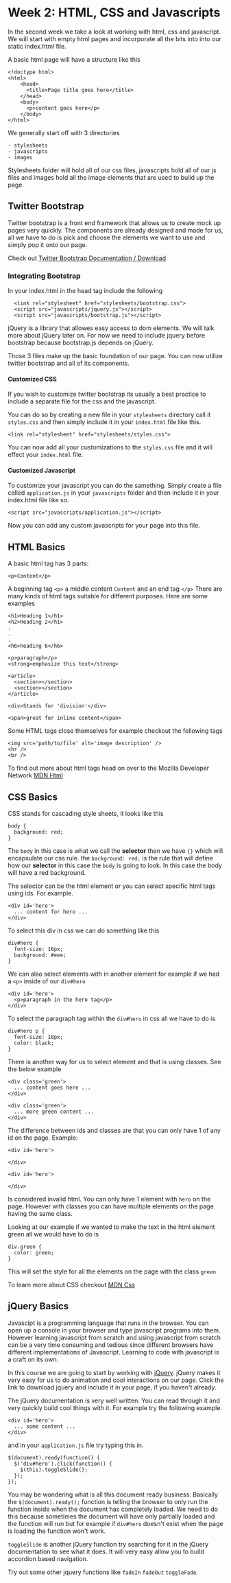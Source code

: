 # Week 2: HTML, CSS and Javascripts

In the second week we take a look at working with html, css and javascript. We will start with empty html pages and incorporate all the bits into into our static index.html file.

A basic html page will have a structure like this

    <!doctype html>
    <html>
        <head>
          <title>Page title goes here</title>
        </head>
        <body>
          <p>content goes here</p>
        </body>
    </html>
    
We generally start off with 3 directories 

	- stylesheets
	- javascripts
	- images
	
Stylesheets folder will hold all of our css files, javascripts hold all of our js files and images hold all the image elements that are used to build up the page.

## Twitter Bootstrap

Twitter bootstrap is a front end framework that allows us to create mock up pages very quickly. The components are already designed and made for us, all we have to do is pick and choose the elements we want to use and simply pop it onto our page. 

Check out [Twitter Bootstrap Documentation / Download](http://getbootstrap.com)

### Integrating Bootstrap

In your index.html in the head tag include the following

	  <link rel="stylesheet" href="stylesheets/bootstrap.css">
	  <script src="javascripts/jquery.js"></script>
	  <script src="javascripts/bootstrap.js"></script>
	  
jQuery is a library that allowes easy access to dom elements. We will talk more about jQuery later on. For now we need to include jquery before bootstrap because bootstrap.js depends on jQuery.

Those 3 files make up the basic foundation of our page. You can now utilize twitter bootstrap and all of its components. 

#### Customized CSS

If you wish to customize twitter bootstrap its usually a best practice to include a separate file for the css and the javascript.

You can do so by creating a new file in your `stylesheets` directory call it `styles.css` and then simply include it in your `index.html` file like this.

	<link rel="stylesheet" href="stylesheets/styles.css">	
	
You can now add all your customizations to the `styles.css` file and it will effect your `index.html` file.

#### Customized Javascript

To customize your javascript you can do the samething. Simply create a file called `application.js` in your `javascripts` folder and then include it in your index.html file like so.

	<script src="javascripts/application.js"></script>
	
Now you can add any custom javascripts for your page into this file.

## HTML Basics

A basic html tag has 3 parts:

	<p>Content</p>
	
A beginning tag `<p>` a middle content `Content` and an end tag `</p>` There are many kinds of html tags suitable for different purposes. Here are some examples

	<h1>Heading 1</h1>
	<h2>Heading 2</h1>
	.
	.
	.
	<h6>heading 6</h6>
	
	<p>paragraph</p>
	<strong>emphasize this text</strong>
	
	<article>
	  <section></section>
	  <section></section>
	</article>
	
	<div>Stands for 'division'</div>
	
	<span>great for inline content</span>
	
Some HTML tags close themselves for example checkout the following tags

	<img src='path/to/file' alt='image description' />
	<hr />
	<br />
	
To find out more about html tags head on over to the Mozilla Developer Network [MDN Html](https://developer.mozilla.org/en-US/docs/Web/HTML)

## CSS Basics

CSS stands for cascading style sheets, it looks like this

	body { 
	  background: red;
	}
	
The `body` in this case is what we call the **selector** then we have `{}` which will encapsulate our css rule. the `background: red;` is the rule that will define how our **selector** in this case the `body` is going to look. In this case the body will have a red background.

The selector can be the html element or you can select specific html tags using ids. For example. 

	<div id='hero'>
	  ... content for hero ...
	</div>

To select this div in css we can do something like this

	div#hero { 
	  font-size: 16px;
	  background: #eee;
	}
	
We can also select elements with in another element for example if we had a `<p>` inside of our `div#hero` 

	<div id='hero'>
	  <p>paragraph in the hero tag</p>
	</div>
	
To select the paragraph tag within the `div#hero` in css all we have to do is 

	div#hero p { 
	  font-size: 18px;
	  color: black;
	}
	
There is another way for us to select element and that is using classes. See the below example

	<div class='green'>
	  ... content goes here ...
	</div>
	
	<div class='green'>
	  ... more green content ...
	</div>
	
The difference between ids and classes are that you can only have 1 of any id on the page. Example: 

	<div id='hero'>
	 
	</div>
	
	<div id='hero'>
	
	</div>

Is considered invalid html. You can only have 1 element with `hero` on the page. However with classes you can have multiple elements on the page having the same class. 

Looking at our example if we wanted to make the text in the html element green all we would have to do is

	div.green { 
	  color: green;
	}
	
This will set the style for all the elements on the page with the class `green`

To learn more about CSS checkout [MDN Css](https://developer.mozilla.org/en-US/docs/Web/CSS)

## jQuery Basics

Javascipt is a programming language that runs in the browser. You can open up a console in your browser and type javascript programs into them. However learning javascript from scratch and using javascript from scratch can be a very time consuming and tedious since different browsers have different implementations of Javascript. Learning to code with javascript is a craft on its own.

In this course we are going to start by working with [jQuery](http://jquery.com). jQuery makes it very easy for us to do animation and cool interactions on our page. Click the link to download jquery and include it in your page, if you haven't already. 

The jQuery documentation is very well written. You can read through it and very quickly build cool things with it. For example try the following example.

	<div id='hero'>
	  ... some content ...
	</div>
	
and in your `application.js` file try typing this in.

	$(document).ready(function() {
	  $('div#hero').click(function() {
	    $(this).toggleSlide();
	  });
	});
	
You may be wondering what is all this document ready business. Basically the `$(document).ready();` function is telling the browser to only run the function inside when the document has completely loaded. We need to do this because sometimes the document will have only partially loaded and the function will run but for example if `div#hero` doesn't exist when the page is loading the function won't work. 

`toggleSlide` is another jQuery function try searching for it in the jQuery documentation to see what it does. It will very easy allow you to build accordion based navigation.

Try out some other jquery functions like `fadeIn` `fadeOut` `toggleFade`.
	
	




